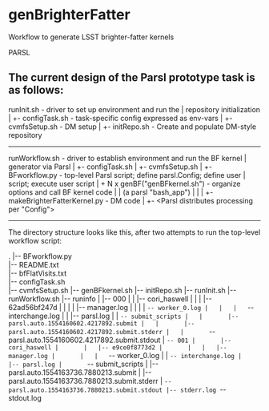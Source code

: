 # genBrighterFatter
Workflow to generate LSST brighter-fatter kernels

PARSL

The current design of the Parsl prototype task is as follows:
----------

runInit.sh                  - driver to set up environment and run the 
   |                                repository initialization
   |
   +- configTask.sh  - task-specific config expressed as env-vars
   |
   +- cvmfsSetup.sh - DM setup
   |
   +- initRepo.sh       - Create and populate DM-style repository

------------

runWorkflow.sh	   - driver to establish environment and run the BF kernel 
   |                                 generator via Parsl
   |
   +- configTask.sh
   |
   +- cvmfsSetup.sh
   |
   +- BFworkflow.py	- top-level Parsl script; define parsl.Config; define user 
            |		  	    	  script; execute user script
            |
	    + N x   genBF("genBFkernel.sh")   - organize options and call BF kernel code
		    |		|                                        (a parsl "bash_app")
		    |		|
		    |	       +- makeBrighterFatterKernel.py  - DM code
		    |
		    +- <Parsl distributes processing per "Config">

---------------------------------------------------------------------------------------------------------

The directory structure looks like this, after two attempts to run the
top-level workflow script:

.
|-- BFworkflow.py                                         
|-- README.txt                                            
|-- bfFlatVisits.txt                                      
|-- configTask.sh                                         
|-- cvmfsSetup.sh
|-- genBFkernel.sh
|-- initRepo.sh
|-- runInit.sh
|-- runWorkflow.sh
|-- runinfo
|   |-- 000
|   |   |-- cori_haswell
|   |   |   |-- 62ad56bf247d
|   |   |   |   |-- manager.log
|   |   |   |   `-- worker_0.log
|   |   |   `-- interchange.log
|   |   |-- parsl.log
|   |   `-- submit_scripts
|   |       |-- parsl.auto.1554160602.4217892.submit
|   |       |-- parsl.auto.1554160602.4217892.submit.stderr
|   |       `-- parsl.auto.1554160602.4217892.submit.stdout
|   `-- 001
|       |-- cori_haswell
|       |   |-- e9ce0f8773d2
|       |   |   |-- manager.log
|       |   |   `-- worker_0.log
|       |   `-- interchange.log
|       |-- parsl.log
|       `-- submit_scripts
|           |-- parsl.auto.1554163736.7880213.submit
|           |-- parsl.auto.1554163736.7880213.submit.stderr
|           `-- parsl.auto.1554163736.7880213.submit.stdout
|-- stderr.log
`-- stdout.log
